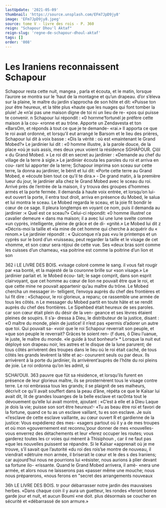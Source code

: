 ```yaml
---
lastUpdate: '2021-05-09'
thumbnail: 'https://source.unsplash.com/EFm7JpD9jy8'
image: 'EFm7JpD9jy8.jpeg'
source: tome V - livre des rois - P. 360
reign: "Schapour Dhou'l Aktaf"
reign-slug: 'regne-de-schapour-dhoul-aktaf'
tags: []
order: '008'
---
```


# Les Iraniens reconnaissent Schapour

Schapour resta cette nuit, mangea , parla et écouta, et le matin, lorsque l’aurore se montra sur le ’haut
de la montagne et qu’un drapeau. d’or s’éleva sur la
plaine, le maître du jardin s’approcha de son hôte et
dit: «Puisse ton jour être heureux, et la tête plus «haute que les nuages qui font tomber la pluie! Je «n’ai pas une maison digne de toi ni un lieu de re- «pos qui puisse te convenir. n Schapour lui répondit : «0 hornme’fortunél je préfère cette maison à la cou-
«ronne et au trône. Apporte un Zendavesta et ton «BarsOm, et réponds à tout ce que je te demande- «rai.» Il apporta ce que le roi avait ordonné, et lorsqu’il eut arrangé le Barsom et le lieu des prières, Schapour lui dit à voix basse : «Dis la vérité : où est «maintenant le Grand Mobed?» Le jardinier lui dit : «0 homme illustre, à la parole douce, de la place «où je suis assis, mes deux yeux voient la résidence
SGHAPOUR. Çlôl « du Grand Mobed. » Le roi dit en secret au jardinier :
«Demande au chef du village de la terre à sigle.» Le jardinier écouta les paroles du roi et arriva en cou-
rant lui apporter de la terre; Schapour imprima son sceau sur cette terre, la donna au jardinier, le bénit
et lui dit: «Porte cette terre au Grand Mobed, e «écoute bien tout ce qu’il te dira.» -
De grand matin, à la première lueur du jour, le jardinier alla chez le Grand Mobed avec le sceau du roi. Arrivé près de l’entrée de la maison, il y trouva
des groupes d’hommes armés et la porte fermée. Il
demanda à haute voix entrée, et lorsqu’on lui-eut
ouvert la porte, il entra tout droit, arriva en présence du Mobed, le salua et lui montra le sceau. Le Mobed regarda le sceau, et la joie fit bondir le cœur de ce sage. Il pleura longtemps en voyant ce nom, puis il demanda au jardinier :« Quel est ce sceau?» Celui-ci répondit: «0 homme illustre! ce cavalier demeure
« dans ma maison; il a avec lui une lune svelte comme «un cyprès, intelligente, pleine de grâce et de di- «gnité.» Le Mobed lui dit z «Décris-moi la taille et
«la mine de cet homme qui cherche à acquérir du
« renom.» Le jardinier répondit : « Quiconque n’a pas
«vu le printemps et un cyprès sur le bord d’un «ruisseau, peut regarder la taille et le visage de cet
«homme, et son cœur sera réjoui de cette vue. Ses «deux bras sont comme les cuisses d’un chameau, «sa poitrine est comme la poitrine d’un lion et son

362 i LE LIVRE DES BOIS.
«visage coloré comme le sang. il vous fait rougir par
«sa bonté, et la majesté de la couronne brille sur
«son visage.» Le jardinier parlait et. le Mobed écou-
tait; le sage comprit, dans son esprit clairvoyant, que cet homme au cœur de lion ne pouvait être que le roi, et que cette mine ne pouvait appartenir qu’au maître du trône. Le Mobed chercha un messager in- telligent, l’envoya auprès du chef des frontières et
lui fit dire : «Schapour, le roi glorieux, a reparu; ce rassemble une armée de tous les côtés. n Le messager
du Mobed partit en toute hâte et se rendit auprès du chef des frontières. Le Sipehbed était heureux de ses paroles. car son cœur était plein du désir de la ven- geance et ses lèvres étaient pleines de soupirs. Il s’a- dressa à Dieu, le distributeur de la justice, disant : «O maître du monde, plein de justice! il n’est pas «permis d’adorer un autre que toi. Qui pouvait sa- «voir que le roi Schapour reverrait son peuple, et «que son peuple le reverrait? Grâces te soient ren-
(f dues, ô Dieu l’uanue, le juste, le maître du monde.
«le guide à tout bonheur!» \*
Lorsque la nuit eut déployé son drapeau noir, les
astres et le disque de la lune parurent; de tous côtés arrivèrent des troupes dans le lieu où le roi était caché, de tous côtés les grands levèrent la tête et ac- coururent seuls ou par deux. Ils arrivèrent à la porte du jardinier, ils arrivèrent’auprès de l’hôte du roi
pleins de joie. Le roi ordonna qu’on les admit, si

SCHAl’OUll. 363 pauvre que fût sa résidence, et lorsqu’ils furent en
présence de leur glorieux maître, ils se prosternèrent
tous le visage contre terre. Le roi embrassa tous les grands; il se plaignit de ses malheurs, décrivit ce qu’il avait souffert dans la peau d’âne, répéta ce que
le Kaïsar lui avait dit, lit de grandes louanges de la belle esclave et rac0nta tout le dévouement qu’elle
lui avait montré, ajoutant : «C’est à elle et à Dieu
Laque je dois la vie; puisse son sort être heureux!- «Tu as beau être roi et favori de la fortune, quand
ce tu as un esclave vaillant, tu es son esclave. Je suis «l’esclave de cette esclave vaillante, au cœur ouvert
R et gardienne de la justice: Vous expédierez des mes- «sagers partout où il y a de mes troupes et où mon «gouvernement est reconnu,’pour donner de mes «nouvelles-vous enverrez des détachements et leur «ferez occuper les routes; vous garderez toutes les cr voies qui mènent à Thisiphoun , car il ne faut pas «que les nouvelles puissent se répandre. Si le Kaïsar «apprenait où je me trouve, s’il savait que l’autorité
«du roi des rois’se montre de nouveau, il viendrait «détruire mon armée, il briserait le cœur et le des
s des Iraniens; car aujourd’hui nous ne pourrions lui «résister, nous aurions à plier devant sa fortune ilo- «rissante. Quand le Grand Mobed arrivera, il amè- «nera une armée, et alors nous ne laisserons pas «passer même une mouche; nous nous préparerons, «nous ferons en "secret des arrangements nouveaux

36h LE LIVRE DES BOIS.
tr pour débarrasser notre jardin des mauvaises herbes.
«Dans chaque coin il y aura un guetteur, les rondes «feront bonne garde jour et nuit, et aucun Boumi «ne doit. plus désormais se coucher en sécurité et «débarrassé de son armure.»
